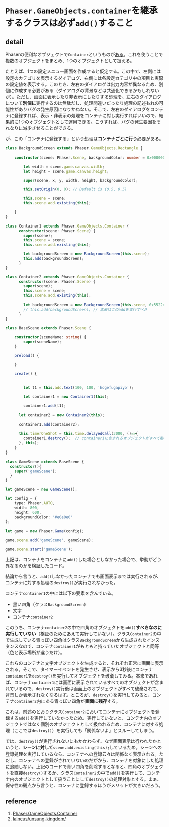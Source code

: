 # `Phaser.GameObjects.container`を継承するクラスは必ず`add()`すること

## detail

Phaserの便利なオブジェクトで`Container`というものが[ある](https://photonstorm.github.io/phaser3-docs/Phaser.GameObjects.Container.html)。これを使うことで複数のオブジェクトをまとめ、1つのオブジェクトとして扱える。

たとえば、1つの設定メニュー画面を作成すると仮定する。この中で、左側には設定のカテゴリを表示するダイアログ、右側には各設定カテゴリ中の項目と実際の設定値を表示する。このとき、左右のダイアログは出力内容が異なるため、別個に作成する必要がある（ダイアログの背景などは共通化できるかもしれないが）。ただし、画面に表示したり非表示にしたりする処理を、左右のダイアログについて**別個に**実行するのは無駄だし、処理間違いだったり処理の記述もれの可能性がありバグの発生原因になりかねない。そこで、左右のダイアログをコンテナに登録すれば、表示・非表示の処理をコンテナに対し実行すればいいので、結果的に1つのオブジェクトとして運用できる。こうすれば、バグの発生要因をそれなりに減少させることができる。

が、この「コンテナに登録する」という処理は**コンテナごとに行う**必要がある。

```typescript
class BackgroundScreen extends Phaser.GameObjects.Rectangle {

    constructor(scene: Phaser.Scene, backgroundColor: number = 0x000000, x: number = 0, y: number = 0) {

        let width = scene.game.canvas.width;
        let height = scene.game.canvas.height;

        super(scene, x, y, width, height, backgroundColor);

        this.setOrigin(0, 0); // Default is (0.5, 0.5)

        this.scene = scene;
        this.scene.add.existing(this);

    }
}

class Container1 extends Phaser.GameObjects.Container {
      constructor(scene: Phaser.Scene) {
        super(scene);
        this.scene = scene;
        this.scene.add.existing(this);

        let backgroundScreen = new BackgroundScreen(this.scene);
        this.add(backgroundScreen);
      }
}

class Container2 extends Phaser.GameObjects.Container {
      constructor(scene: Phaser.Scene) {
        super(scene);
        this.scene = scene;
        this.scene.add.existing(this);

        let backgroundScreen = new BackgroundScreen(this.scene, 0x5522e1, 200, 200);
        // this.add(backgroundScreen); // 本来はこのaddを実行すべき
      }
}

class BaseScene extends Phaser.Scene {
  
    constructor(sceneName: string) {
        super(sceneName);
    }

    preload() {

    }

    create() {

      
        let t1 = this.add.text(100, 100, 'hogefugapiyo');

        let container1 = new Container1(this);

        container1.add(t1);
      
      let container2 = new Container2(this);
      
      container1.add(container2);
      
      this.timerOneShot = this.time.delayedCall(3000, ()=>{
        container1.destroy();  // container1に含まれるオブジェクトがすべて削除される・・・はずが、コンテナcontainer2だけ残存する
      }, this);
    }
}

class GameScene extends BaseScene {
  constructor(){
    super('gameScene');
  }
}

let gameScene = new GameScene();

let config = {
    type: Phaser.AUTO,
    width: 800,
    height: 600,
    backgroundColor: '#e0e0e0'
};

let game = new Phaser.Game(config);

game.scene.add('gameScene', gameScene);

game.scene.start('gameScene');
```

上記は、コンテナをコンテナに`add()`した場合としなかった場合で、挙動がどう異なるのかを検証したコード。

結論から言うと、`add()`しなかったコンテナでも画面表示までは実行されるが、コンテナに対する処理の`destroy()`が実行されなかった。

コンテナ`container1`の中には以下の要素を含んでいる。

- 黒い四角（クラス`BackgroundScreen`）
- 文字
- コンテナ`container2`

このうち、コンテナ`container2`の中で四角のオブジェクトを`add()`**すべきなのに実行していない**（検証のためにあえて実行していない）。クラス`Container2`の中で生成している青っぽい四角はクラス`BackgroundScreen`から生成されたインスタンスなので、コンテナ`container1`がもともと持っていたオブジェクトと同等（色と表示場所が違うだけ）。

これらのコンテナと文字オブジェクトを生成すると、それぞれ正常に画面に表示される。そこで、タイマーイベントを発生させ、表示から3秒後にコンテナ`container1`を`destroy()`を実行してオブジェクトを破棄してみる。本来であれば、コンテナ`container1`には画面に表示されているすべてのオブジェクトが含まれているので、`destroy()`実行後は画面上のオブジェクトがすべて破棄されて、背景しか表示されなくなるはず。ところが、`destroy()`を実行してみると、コンテナ`container2`内にある青っぽい四角が**画面に残存**する。

これは、前述のとおりクラス`Container2`においてコンテナにオブジェクトを登録する`add()`を実行していなかったため。実行していないと、コンテナ内のオブジェクトではなく個別のオブジェクトとして扱われるため、コンテナに対する処理（ここでは`destroy()`）を実行しても「関係ないよ」とスルーしてしまう。

では、`destroy()`が実行されないにもかかわらず、なぜ画面表示は行われたかというと、**シーンに対して**`scene.add.existing(this);`しているため。シーンへの登録処理を実行しているなら、コンテナへの登録云々は関係なく表示される。ただし、コンテナへの登録がされていないのだがから、コンテナを対象にした処理に追随しない。上記のコードで青い四角を削除するとなると、四角のオブジェクトを直接`destroy()`するか、クラス`Container2`の中で`add()`を実行して、コンテナ内のオブジェクトとして扱うことにして`destroy()`の処理対象とする。まぁ、保守性の観点から言うと、コンテナに登録するほうがメリットが大きいだろう。

## reference

1. [Phaser.GameObjects.Container](https://photonstorm.github.io/phaser3-docs/Phaser.GameObjects.Container.html)
2. [laineus/unsung-kingdom/](https://github.com/laineus/unsung-kingdom/tree/master/src/class)
